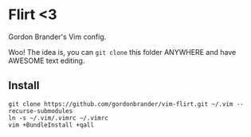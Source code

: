 Flirt <3
========

Gordon Brander's Vim config.

Woo! The idea is, you can `git clone` this folder ANYWHERE and have AWESOME text editing.

Install
-------

    git clone https://github.com/gordonbrander/vim-flirt.git ~/.vim --recurse-submodules
    ln -s ~/.vim/.vimrc ~/.vimrc
    vim +BundleInstall +qall
